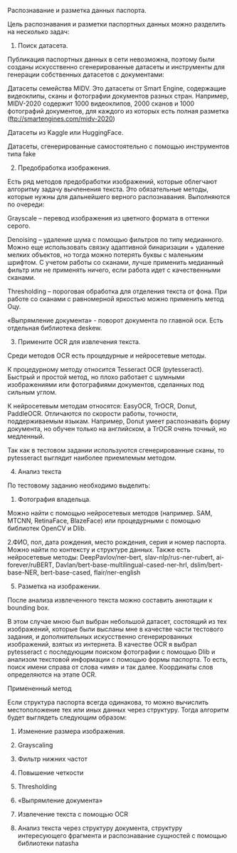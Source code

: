 Распознавание и разметка данных паспорта.

Цель распознавания и разметки паспортных данных можно разделить на несколько задач:

1. Поиск датасета.

Публикация паспортных данных в сети невозможна, поэтому были созданы искусственно сгенерированные датасеты и инструменты для генерации собственных датасетов с документами:

Датасеты семейства MIDV. Это датасеты от Smart Engine, содержащие видеоклипы, сканы и фотографии документов разных стран. Например, MIDV-2020 содержит 1000 видеоклипов, 2000 сканов и 1000 фотографий документов, для каждого из которых есть полная разметка (ftp://smartengines.com/midv-2020)

Датасеты из Kaggle или HuggingFace.

Датасеты, сгенерированные самостоятельно с помощью инструментов типа fake

2. Предобработка изображения.

Есть ряд методов предобработки изображений, которые облегчают алгоритму задачу вычленения текста. Это обязательные методы, которые нужны для дальнейшего верного распознавания. Выполняются по очереди:

Grayscale – перевод изображения из цветного формата в оттенки серого.

Denoising – удаление шума с помощью фильтров по типу медианного. Можно еще использовать связку адаптивной бинаризации + удаление мелких объектов, но тогда можно потерять буквы с маленьким шрифтом. С учетом работы со сканами, лучше применить медианный фильтр или не применять ничего, если работа идет с качественными сканами.

Thresholding – пороговая обработка для отделения текста от фона. При работе со сканами с равномерной яркостью можно применить метод Оцу.

«Выпрямление документа» - поворот документа по главной оси. Есть отдельная библиотека deskew.

3. Примените OCR для извлечения текста.

Среди методов OCR есть процедурные и нейросетевые методы.

К процедурному методу относится Tesseract OCR (pytesseract). Быстрый и простой метод, но плохо работает с шумными изображениями или фотографиями документов, сделанных под сильным углом.

К нейросетевым методам относятся: EasyOCR, TrOCR, Donut, PaddleOCR. Отличаются по скорости работы, точности, поддерживаемым языкам. Например, Donut умеет распознавать форму документа, но обучен только на английском, а TrOCR очень точный, но медленный.

Так как в тестовом задании используются сгенерированные сканы, то pytesseract выглядит наиболее приемлемым методом.

4. Анализ текста

По тестовому заданию необходимо выделить:

1. Фотография владельца.

Можно найти с помощью нейросетевых методов (например. SAM, MTCNN, RetinaFace, BlazeFace) или процедурными с помощью библиотек OpenCV и Dlib.

2.ФИО, пол, дата рождения, место рождения, серия и номер паспорта. Можно найти по контексту и структуре данных. Также есть нейросетевые методы:  DeepPavlov/ner-bert, slav-nlp/rus-ner-rubert, ai-forever/ruBERT, Davlan/bert-base-multilingual-cased-ner-hrl, dslim/bert-base-NER, bert-base-cased, flair/ner-english

5. Разметка на изображении.

После анализа извлеченного текста можно составить аннотации к bounding box.

В этом случае мною был выбран небольшой датасет, состоящий из тех изображений, которые были высланы мне в качестве части тестового задания, и дополнительных искусственно сгенерированных изображений, взятых из интернета. В качестве OCR я выбрал pytesseract с последующим  поиском фотографии с помощью Dlib и анализом текстовой информации с помощью формы паспорта. То есть, поиск имени справа от слова «имя» и так далее. Координаты слов определяются на этапе OCR.

Примененный метод

Если структура паспорта всегда одинакова, то можно вычислить местоположение тех или иных данных через структуру. Тогда алгоритм будет выглядеть следующим образом:

1. Изменение размера изображения.

2. Grayscaling

3. Фильтр нижних частот

4. Повышение четкости

5. Thresholding

6. «Выпрямление документа»

7. Извлечение текста с помощью OCR

8. Анализ текста через структуру документа, структуру интересующего фрагмента и распознавание сущностей с помощью библиотеки natasha